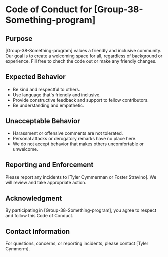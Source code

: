 # Code of Conduct for [Group-38-Something-program]

## Purpose

[Group-38-Something-program] values a friendly and inclusive community. Our goal is to create a welcoming space for all, regardless of background or experience. Fill free to chech the code out or make any friendly changes.

## Expected Behavior

- Be kind and respectful to others.
- Use language that's friendly and inclusive.
- Provide constructive feedback and support to fellow contributors.
- Be understanding and empathetic.

## Unacceptable Behavior

- Harassment or offensive comments are not tolerated.
- Personal attacks or derogatory remarks have no place here.
- We do not accept behavior that makes others uncomfortable or unwelcome.

## Reporting and Enforcement

Please report any incidents to [Tyler Cymmerman or Foster Stravino]. We will review and take appropriate action.

## Acknowledgment

By participating in [Group-38-Something-program], you agree to respect and follow this Code of Conduct.

## Contact Information

For questions, concerns, or reporting incidents, please contact [Tyler Cymmerm].
